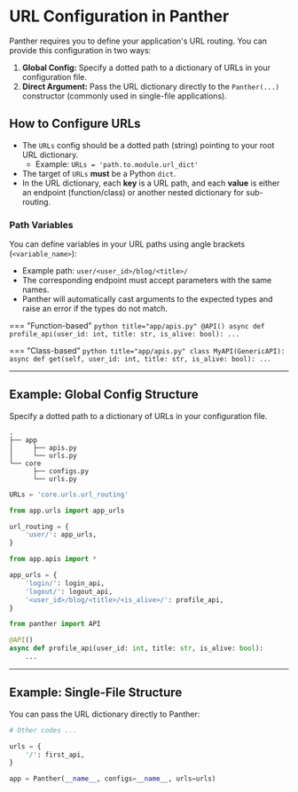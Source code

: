 # URL Configuration in Panther

Panther requires you to define your application's URL routing. You can provide this configuration in two ways:

1. **Global Config:** Specify a dotted path to a dictionary of URLs in your configuration file.
2. **Direct Argument:** Pass the URL dictionary directly to the `Panther(...)` constructor (commonly used in single-file applications).

## How to Configure URLs

- The `URLs` config should be a dotted path (string) pointing to your root URL dictionary.
    - Example: `URLs = 'path.to.module.url_dict'`
- The target of `URLs` **must** be a Python `dict`.
- In the URL dictionary, each **key** is a URL path, and each **value** is either an endpoint (function/class) or another nested dictionary for sub-routing.

### Path Variables

You can define variables in your URL paths using angle brackets (`<variable_name>`):

- Example path: `user/<user_id>/blog/<title>/`
- The corresponding endpoint must accept parameters with the same names.
- Panther will automatically cast arguments to the expected types and raise an error if the types do not match.

=== "Function-based"
    ```python title="app/apis.py"
    @API()
    async def profile_api(user_id: int, title: str, is_alive: bool):
        ...
    ```

=== "Class-based"
    ```python title="app/apis.py"
    class MyAPI(GenericAPI):
        async def get(self, user_id: int, title: str, is_alive: bool):
            ...
    ```

---

## Example: Global Config Structure
Specify a dotted path to a dictionary of URLs in your configuration file.

```
.
├── app
│     ├── apis.py
│     └── urls.py
└── core
      ├── configs.py
      └── urls.py
```

```python title="core/configs.py"
URLs = 'core.urls.url_routing'
```

```python title="core/urls.py" linenums="1"
from app.urls import app_urls

url_routing = {
    'user/': app_urls,
}
```

```python title="app/urls.py" linenums="1"
from app.apis import *

app_urls = {
    'login/': login_api,
    'logout/': logout_api,
    '<user_id>/blog/<title>/<is_alive>/': profile_api,
}
```

```python title="app/apis.py" linenums="1"
from panther import API

@API()
async def profile_api(user_id: int, title: str, is_alive: bool):
    ...
```

---

## Example: Single-File Structure

You can pass the URL dictionary directly to Panther:

```python title="main.py"
# Other codes ...

urls = {
    '/': first_api,
}

app = Panther(__name__, configs=__name__, urls=urls)
```
